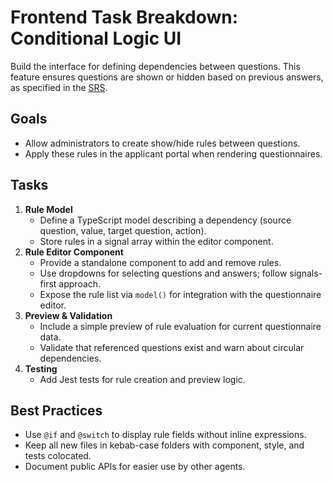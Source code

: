 # Frontend Task Breakdown: Conditional Logic UI

Build the interface for defining dependencies between questions. This feature ensures questions are shown or hidden based on previous answers, as specified in the [SRS](../srs.md).

## Goals
- Allow administrators to create show/hide rules between questions.
- Apply these rules in the applicant portal when rendering questionnaires.

## Tasks
1. **Rule Model**
   - Define a TypeScript model describing a dependency (source question, value, target question, action).
   - Store rules in a signal array within the editor component.
2. **Rule Editor Component**
   - Provide a standalone component to add and remove rules.
   - Use dropdowns for selecting questions and answers; follow signals-first approach.
   - Expose the rule list via `model()` for integration with the questionnaire editor.
3. **Preview & Validation**
   - Include a simple preview of rule evaluation for current questionnaire data.
   - Validate that referenced questions exist and warn about circular dependencies.
4. **Testing**
   - Add Jest tests for rule creation and preview logic.

## Best Practices
- Use `@if` and `@switch` to display rule fields without inline expressions.
- Keep all new files in kebab-case folders with component, style, and tests colocated.
- Document public APIs for easier use by other agents.

